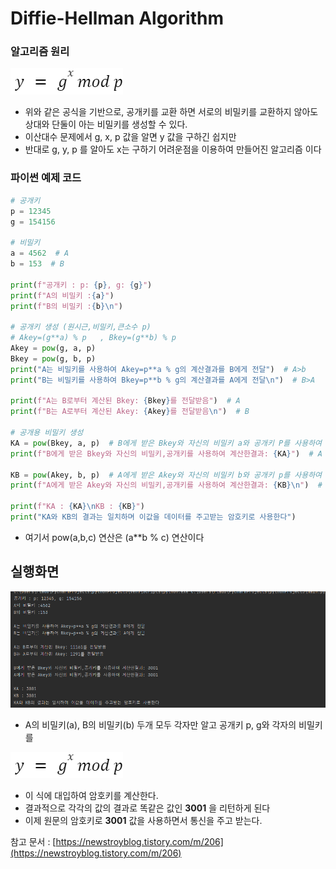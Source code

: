 # Diffie-Hellman Algorithm



### 알고리즘 원리

![img1.daumcdn.png](Diffie-Hellman%20Algorithm%203823502f6bb046aca1a4dacaebbb372d/img1.daumcdn.png)

- 위와 같은 공식을 기반으로, 공개키를 교환 하면 서로의 비밀키를 교환하지 않아도 상대와 단둘이 아는 비밀키를 생성할 수 있다.
- 이산대수 문제에서  g, x, p 값을 알면 y 값을 구하긴 쉽지만
- 반대로 g, y, p 를 알아도 x는 구하기 어려운점을 이용하여 만들어진 알고리즘 이다



### 파이썬 예제 코드

```python
# 공개키
p = 12345
g = 154156

# 비밀키
a = 4562  # A
b = 153  # B

print(f"공개키 : p: {p}, g: {g}")
print(f"A의 비밀키 :{a}")
print(f"B의 비밀키 :{b}\n")

# 공개키 생성 (원시근,비밀키,큰소수 p)
# Akey=(g**a) % p   , Bkey=(g**b) % p
Akey = pow(g, a, p)
Bkey = pow(g, b, p)
print("A는 비밀키를 사용하여 Akey=p**a % g의 계산결과를 B에게 전달")  # A>b
print("B는 비밀키를 사용하여 Bkey=p**b % g의 계산결과를 A에게 전달\n")  # B>A

print(f"A는 B로부터 계산된 Bkey: {Bkey}를 전달받음")  # A
print(f"B는 A로부터 계산된 Akey: {Akey}를 전달받음\n")  # B

# 공개용 비밀키 생성
KA = pow(Bkey, a, p)  # B에게 받은 Bkey와 자신의 비밀키 a와 공개키 P를 사용하여 계산한다
print(f"B에게 받은 Bkey와 자신의 비밀키,공개키를 사용하여 계산한결과: {KA}")  # A

KB = pow(Akey, b, p)  # A에게 받은 Akey와 자신의 비밀키 b와 공개키 p를 사용하여 계산한다
print(f"A에게 받은 Akey와 자신의 비밀키,공개키를 사용하여 계산한결과: {KB}\n")  # B

print(f"KA : {KA}\nKB : {KB}")
print("KA와 KB의 결과는 일치하며 이값을 데이터를 주고받는 암호키로 사용한다")
```

- 여기서 pow(a,b,c) 연산은 (a**b % c) 연산이다



## 실행화면

![화면 캡처 2022-10-18 200344.png](Diffie-Hellman%20Algorithm%203823502f6bb046aca1a4dacaebbb372d/%25ED%2599%2594%25EB%25A9%25B4_%25EC%25BA%25A1%25EC%25B2%2598_2022-10-18_200344.png)

- A의 비밀키(a), B의 비밀키(b) 두개 모두 각자만 알고 공개키 p, g와 각자의 비밀키를

![img1.daumcdn.png](Diffie-Hellman%20Algorithm%203823502f6bb046aca1a4dacaebbb372d/img1.daumcdn.png)

- 이 식에 대입하여 암호키를 계산한다.
- 결과적으로 각각의 값의 결과로 똑같은 값인 **3001** 을 리턴하게 된다
- 이제 원문의 암호키로 **3001** 값을 사용하면서 통신을 주고 받는다.

참고 문서 : [https://newstroyblog.tistory.com/m/206](https://newstroyblog.tistory.com/m/206)